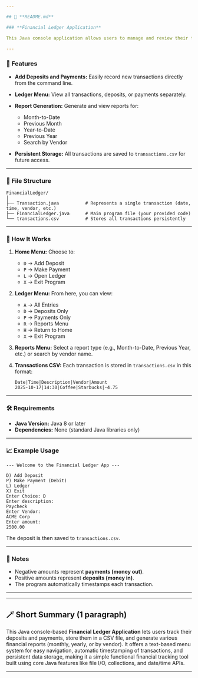 ```yaml
---

## 📘 **README.md**

### **Financial Ledger Application**

This Java console application allows users to manage and review their financial transactions using a CSV file (`transactions.csv`). Users can record deposits and payments, view transaction history, and generate detailed reports based on specific time periods or vendors.

---
```


### **🧩 Features**

* **Add Deposits and Payments:**
  Easily record new transactions directly from the command line.

* **Ledger Menu:**
  View all transactions, deposits, or payments separately.

* **Report Generation:**
  Generate and view reports for:

  * Month-to-Date
  * Previous Month
  * Year-to-Date
  * Previous Year
  * Search by Vendor

* **Persistent Storage:**
  All transactions are saved to `transactions.csv` for future access.

---

### **📂 File Structure**

```
FinancialLedger/
│
├── Transaction.java          # Represents a single transaction (date, time, vendor, etc.)
├── FinancialLedger.java      # Main program file (your provided code)
└── transactions.csv          # Stores all transactions persistently
```

---

### **🧠 How It Works**

1. **Home Menu:**
   Choose to:

   * `D` → Add Deposit
   * `P` → Make Payment
   * `L` → Open Ledger
   * `X` → Exit Program

2. **Ledger Menu:**
   From here, you can view:

   * `A` → All Entries
   * `D` → Deposits Only
   * `P` → Payments Only
   * `R` → Reports Menu
   * `H` → Return to Home
   * `X` → Exit Program

3. **Reports Menu:**
   Select a report type (e.g., Month-to-Date, Previous Year, etc.) or search by vendor name.

4. **Transactions CSV:**
   Each transaction is stored in `transactions.csv` in this format:

   ```
   Date|Time|Description|Vendor|Amount
   2025-10-17|14:30|Coffee|Starbucks|-4.75
   ```

---

### **🛠️ Requirements**

* **Java Version:** Java 8 or later
* **Dependencies:** None (standard Java libraries only)

---

### **📈 Example Usage**

```
--- Welcome to the Financial Ledger App ---

D) Add Deposit
P) Make Payment (Debit)
L) Ledger
X) Exit
Enter Choice: D
Enter description:
Paycheck
Enter Vendor:
ACME Corp
Enter amount:
2500.00
```

The deposit is then saved to `transactions.csv`.

---

### **🧾 Notes**

* Negative amounts represent **payments (money out)**.
* Positive amounts represent **deposits (money in)**.
* The program automatically timestamps each transaction.

---

---

## 🪄 **Short Summary (1 paragraph)**

This Java console-based **Financial Ledger Application** lets users track their deposits and payments, store them in a CSV file, and generate various financial reports (monthly, yearly, or by vendor). It offers a text-based menu system for easy navigation, automatic timestamping of transactions, and persistent data storage, making it a simple functional financial tracking tool built using core Java features like file I/O, collections, and date/time APIs.

---

